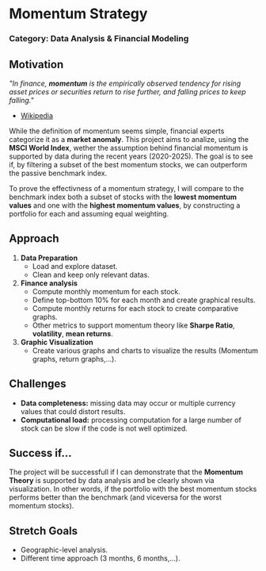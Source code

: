 # Momentum Strategy
### Category: Data Analysis & Financial Modeling

## Motivation

*"In finance, **momentum** is the empirically observed tendency for rising asset prices or securities return to rise further, and falling prices to keep falling."*
- [Wikipedia](https://en.wikipedia.org/wiki/Momentum_(finance))

While the definition of momentum seems simple, financial experts categorize it as a **market anomaly**. This project aims to analize, using the **MSCI World Index**, wether the assumption behind financial momentum is supported by data during the recent years (2020-2025). The goal is to see if, by filtering a subset of the best momentum stocks, we can outperform the passive benchmark index. 

To prove the effectivness of a momentum strategy, I will compare to the benchmark index both a subset of stocks with the **lowest momentum values** and one with the **highest momentum values**, by constructing a portfolio for each and assuming equal weighting.

## Approach
1. **Data Preparation**
   - Load and explore dataset.
   - Clean and keep only relevant datas.
2. **Finance analysis**
   - Compute monthly momentum for each stock.
   - Define top-bottom 10% for each month and create graphical results.
   - Compute monthly returns for each stock to create comparative graphs.
   - Other metrics to support momentum theory like **Sharpe Ratio**, **volatility**, **mean returns**.
3. **Graphic Visualization**
   - Create various graphs and charts to visualize the results (Momentum graphs, return graphs,...).

## Challenges
   - **Data completeness:** missing data may occur or multiple currency values that could distort results.
   - **Computational load:** processing computation for a large number of stock can be slow if the code is not well optimized.

## Success if...
The project will be successfull if I can demonstrate that the **Momentum Theory** is supported by data analysis and be clearly shown via visualization.
In other words, if the portfolio with the best momentum stocks performs better than the benchmark (and viceversa for the worst momentum stocks).

## Stretch Goals
   - Geographic-level analysis.
   - Different time approach (3 months, 6 months,...).